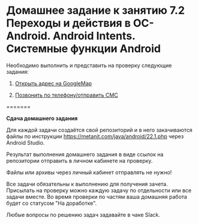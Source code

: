 # Домашнее задание к занятию 7.2 Переходы и действия в ОС-Android. Android Intents. Системные функции Android

Необходимо выполнить и представить на проверку следующие задания:

1. [Открыть адрес на GoogleMap](7.2.1/)

2. [Позвонить по телефону/отправить СМС](7.2.2/)

=======

**Сдача домашнего задания**

Для каждой задачи создаётся свой репозиторий и в него закачиваются файлы по инструкции https://metanit.com/java/android/22.1.php через Android Studio.

Результат выполнения домашнего задания в виде ссылок на репозитории отправить в личном кабинете на проверку.

Файлы или архивы через личный кабинет отправлять не нужно!

Все задачи обязательны к выполнению для получения зачета. Присылать на проверку можно каждую задачу по отдельности или все задачи вместе. Во время проверки по частям ваша домашняя работа будет со статусом "На доработке".

Любые вопросы по решению задач задавайте в чаке Slack.
